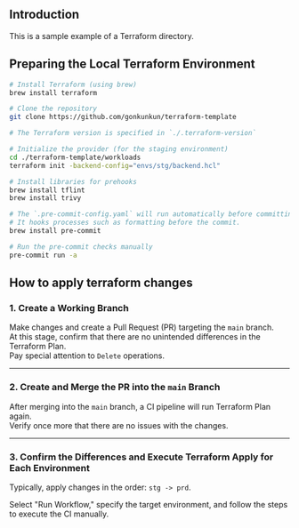## Introduction

This is a sample example of a Terraform directory.

## Preparing the Local Terraform Environment

```bash
# Install Terraform (using brew)
brew install terraform

# Clone the repository
git clone https://github.com/gonkunkun/terraform-template

# The Terraform version is specified in `./.terraform-version`

# Initialize the provider (for the staging environment)
cd ./terraform-template/workloads
terraform init -backend-config="envs/stg/backend.hcl"
```

```bash
# Install libraries for prehooks
brew install tflint
brew install trivy

# The `.pre-commit-config.yaml` will run automatically before committing.
# It hooks processes such as formatting before the commit.
brew install pre-commit

# Run the pre-commit checks manually
pre-commit run -a
```

## How to apply terraform changes

### 1. Create a Working Branch

Make changes and create a Pull Request (PR) targeting the `main` branch.  
At this stage, confirm that there are no unintended differences in the Terraform Plan.  
Pay special attention to `Delete` operations.

---

### 2. Create and Merge the PR into the `main` Branch

After merging into the `main` branch, a CI pipeline will run Terraform Plan again.  
Verify once more that there are no issues with the changes.

---

### 3. Confirm the Differences and Execute Terraform Apply for Each Environment

Typically, apply changes in the order: `stg -> prd`.

Select "Run Workflow," specify the target environment, and follow the steps to execute the CI manually.
